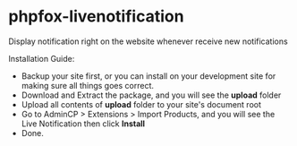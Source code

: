 phpfox-livenotification
=======================

Display notification right on the website whenever receive new notifications

Installation Guide:
- Backup your site first, or you can install on your development site for making sure all things goes correct.
- Download and Extract the package, and you will see the **upload** folder
- Upload all contents of **upload** folder to your site's document root
- Go to AdminCP > Extensions > Import Products, and you will see the Live Notification then click **Install**
- Done.

